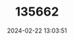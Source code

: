 ---
title: "135662"
category: "Knipowitschia radovici"
draft: false
date: 2024-02-22 13:03:51
languages:
  English: ["Norin Goby"]
  Croatian: ["Norinski glavočić"]
---